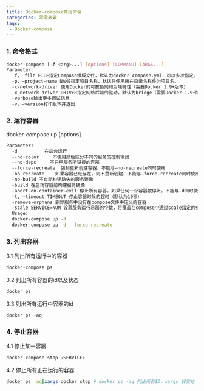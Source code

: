 ```yaml
---
title: Docker-compose常用命令
categories: 零零散散
tags:
 - Docker-compose
---
```


### 1. 命令格式

```bash
docker-compose [-f <arg>...] [options] [COMMAND] [ARGS...]
Parameter:
  -f，–file FILE指定Compose模板文件，默认为docker-compose.yml，可以多次指定。 
  -p，–project-name NAME指定项目名称，默认将使用所在目录名称作为项目名。 
  -x-network-driver 使用Docker的可拔插网络后端特性（需要Docker 1.9+版本） 
  -x-network-driver DRIVER指定网络后端的驱动，默认为bridge（需要Docker 1.9+版本） 
  -verbose输出更多调试信息 
  -v，–version打印版本并退出
```

### 2. 运行容器

docker-compose up [options]

```bash
Parameter:
  -d          在后台运行
  --no-color     不使用颜色区分不同的服务的控制输出
  --no-deps     不启用服务所链接的容器
  --force-recreate  强制重新创建容器，不能与–no-recreate同时使用
  -no-recreate    如果容器已经存在，则不重新创建，不能与–force-recreate同时使用
  -no-build 不自动构建缺失的服务镜像
  -build 在启动容器前构建服务镜像
  -abort-on-container-exit 停止所有容器，如果任何一个容器被停止，不能与-d同时使用
  -t, –timeout TIMEOUT 停止容器时候的超时（默认为10秒）
  -remove-orphans 删除服务中没有在compose文件中定义的容器
  -scale SERVICE=NUM 设置服务运行容器的个数，将覆盖在compose中通过scale指定的参数
  Usage:
  docker-compose up -d
  docker-compose up -d --force-recreate
```

### 3. 列出容器

3.1 列出所有运行中的容器

```bash
docker-compose ps
```

3.2 列出所有容器的id以及状态

```bash
docker ps
```

3.3 列出所有运行中容器的id

```
docker ps -aq
```

### 4. 停止容器

4.1 停止某一容器

```bash
docker-compose stop <SERVICE>
```

4.2 停止所有正在运行的容器

```bash
docker ps -aq|xargs docker stop	# docker ps -aq 列出所有ID，xargs 转交给 docker stop 停止所有容器
```

